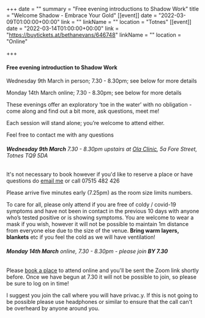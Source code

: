 +++
date = ""
summary = "Free evening introductions to Shadow Work"
title = "Welcome Shadow - Embrace Your Gold"
[[event]]
date = "2022-03-09T01:00:00+00:00"
link = ""
linkName = ""
location = "Totnes"
[[event]]
date = "2022-03-14T01:00:00+00:00"
link = "https://buytickets.at/bethanevans/646748"
linkName = ""
location = "Online"

+++
#### Free evening introduction to Shadow Work

Wednesday 9th March in person; 7.30 - 8.30pm; see below for more details

Monday 14th March online; 7.30 - 8.30pm; see below for more details

These evenings offer an exploratory ‘toe in the water’ with no obligation - come along and find out a bit more, ask questions, meet me!

Each session will stand alone; you’re welcome to attend either.

Feel free to contact me with any questions

###### **Wednesday 9th March** 7.30 - 8.30pm upstairs at [Ola Clinic](http://www.totneschiropractic.co.uk/), 5a Fore Street, Totnes TQ9 5DA

It's not necessary to book however if you'd like to reserve a place or have questions do [email me](mailto:bethan@techniqueforlife.com) or call 07515 482 426 

Please arrive five minutes early (7.25pm) as the room size limits numbers.

To care for all, please only attend if you are free of coldy / covid-19 symptoms and have not been in contact in the previous 10 days with anyone who’s tested positive or is showing symptoms. You are welcome to wear a mask if you wish, however it will not be possible to maintain 1m distance from everyone else due to the size of the venue. **Bring warm layers, blankets** etc if you feel the cold as we will have ventilation!

###### **Monday 14th March** online, 7.30 - 8.30pm _- please join **BY 7.30**_

Please [book a place](https://buytickets.at/bethanevans/646748) to attend online and you'll be sent the Zoom link shortly before.  Once we have begun at 7.30 it will not be possible to join, so please be sure to log on in time!

I suggest you join the call where you will have privac.y.  If this is not going to be possible please use headphones or similar to ensure that the call can't be overheard by anyone around you. 